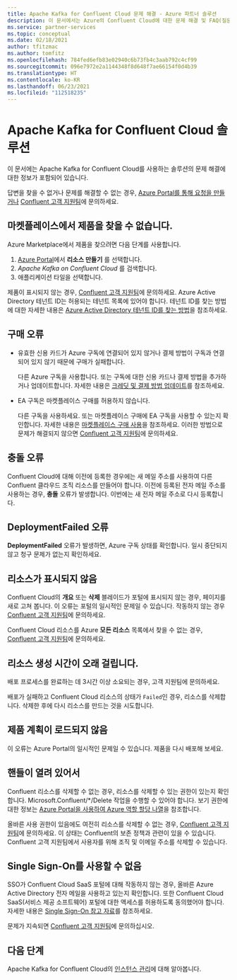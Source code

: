 ```yaml
---
title: Apache Kafka for Confluent Cloud 문제 해결 - Azure 파트너 솔루션
description: 이 문서에서는 Azure의 Confluent Cloud에 대한 문제 해결 및 FAQ(질문과 대답)에 대한 정보를 제공합니다.
ms.service: partner-services
ms.topic: conceptual
ms.date: 02/18/2021
author: tfitzmac
ms.author: tomfitz
ms.openlocfilehash: 784fed6efb83e02940c6b73fb4c3aab792c4cf99
ms.sourcegitcommit: 096e7972e2a1144348f8d648f7ae66154f0d4b39
ms.translationtype: HT
ms.contentlocale: ko-KR
ms.lasthandoff: 06/23/2021
ms.locfileid: "112518235"
---
```

# <a name="troubleshooting-apache-kafka-for-confluent-cloud-solutions"></a>Apache Kafka for Confluent Cloud 솔루션

이 문서에는 Apache Kafka for Confluent Cloud를 사용하는 솔루션의 문제 해결에 대한 정보가 포함되어 있습니다.

답변을 찾을 수 없거나 문제를 해결할 수 없는 경우, [Azure Portal를 통해 요청을 만들거나](get-support.md) [Confluent 고객 지원팀](https://support.confluent.io)에 문의하세요.

## <a name="cant-find-offer-in-the-marketplace"></a>마켓플레이스에서 제품을 찾을 수 없습니다.

Azure Marketplace에서 제품을 찾으려면 다음 단계를 사용합니다.

1. [Azure Portal](https://portal.azure.com)에서 **리소스 만들기** 를 선택합니다.
1. _Apache Kafka on Confluent Cloud_ 를 검색합니다.
1. 애플리케이션 타일을 선택합니다.

제품이 표시되지 않는 경우, [Confluent 고객 지원팀](https://support.confluent.io)에 문의하세요. Azure Active Directory 테넌트 ID는 허용되는 테넌트 목록에 있어야 합니다. 테넌트 ID를 찾는 방법에 대한 자세한 내용은 [Azure Active Directory 테넌트 ID를 찾는 방법](../../active-directory/fundamentals/active-directory-how-to-find-tenant.md)을 참조하세요.

## <a name="purchase-errors"></a>구매 오류

* 유효한 신용 카드가 Azure 구독에 연결되어 있지 않거나 결제 방법이 구독과 연결되어 있지 않기 때문에 구매가 실패합니다.

  다른 Azure 구독을 사용합니다. 또는 구독에 대한 신용 카드나 결제 방법을 추가하거나 업데이트합니다. 자세한 내용은 [크레딧 및 결제 방법 업데이트](../../cost-management-billing/manage/change-credit-card.md)를 참조하세요.

* EA 구독은 마켓플레이스 구매를 허용하지 않습니다.

  다른 구독을 사용하세요. 또는 마켓플레이스 구매에 EA 구독을 사용할 수 있는지 확인합니다. 자세한 내용은 [마켓플레이스 구매 사용](../../cost-management-billing/manage/ea-azure-marketplace.md#enabling-azure-marketplace-purchases)을 참조하세요. 이러한 방법으로 문제가 해결되지 않으면 [Confluent 고객 지원팀](https://support.confluent.io)에 문의하세요.

## <a name="conflict-error"></a>충돌 오류

Confluent Cloud에 대해 이전에 등록한 경우에는 새 메일 주소를 사용하여 다른 Confluent 클라우드 조직 리소스를 만들어야 합니다. 이전에 등록된 전자 메일 주소를 사용하는 경우, **충돌** 오류가 발생합니다. 이번에는 새 전자 메일 주소로 다시 등록합니다.

## <a name="deploymentfailed-error"></a>DeploymentFailed 오류

**DeploymentFailed** 오류가 발생하면, Azure 구독 상태를 확인합니다. 일시 중단되지 않고 청구 문제가 없는지 확인하세요.

## <a name="resource-isnt-displayed"></a>리소스가 표시되지 않음

Confluent Cloud의 **개요** 또는 **삭제** 블레이드가 포털에 표시되지 않는 경우, 페이지를 새로 고쳐 봅니다. 이 오류는 포털의 일시적인 문제일 수 있습니다. 작동하지 않는 경우 [Confluent 고객 지원팀](https://support.confluent.io)에 문의하세요.

Confluent Cloud 리소스를 Azure **모든 리소스** 목록에서 찾을 수 없는 경우, [Confluent 고객 지원팀](https://support.confluent.io)에 문의하세요.

## <a name="resource-creation-takes-long-time"></a>리소스 생성 시간이 오래 걸립니다.

배포 프로세스를 완료하는 데 3시간 이상 소요되는 경우, 고객 지원팀에 문의하세요.

배포가 실패하고 Confluent Cloud 리소스의 상태가 `Failed`인 경우, 리소스를 삭제합니다. 삭제한 후에 다시 리소스를 만드는 것을 시도합니다.

## <a name="offer-plan-doesnt-load"></a>제품 계획이 로드되지 않음

이 오류는 Azure Portal의 일시적인 문제일 수 있습니다. 제품을 다시 배포해 보세요.

## <a name="unable-to-delete"></a>핸들이 열려 있어서

Confluent 리소스를 삭제할 수 없는 경우, 리소스를 삭제할 수 있는 권한이 있는지 확인합니다. Microsoft.Confluent/*/Delete 작업을 수행할 수 있어야 합니다. 보기 권한에 대한 정보는 [Azure Portal을 사용하여 Azure 역할 할당 나열](../../role-based-access-control/role-assignments-list-portal.md)을 참조합니다.

올바른 사용 권한이 있음에도 여전히 리소스를 삭제할 수 없는 경우, [Confluent 고객 지원팀](https://support.confluent.io)에 문의하세요. 이 상태는 Confluent의 보존 정책과 관련이 있을 수 있습니다. Confluent 고객 지원팀에서 사용자를 위해 조직 및 이메일 주소를 삭제할 수 있습니다.

## <a name="unable-to-use-single-sign-on"></a>Single Sign-On를 사용할 수 없음

SSO가 Confluent Cloud SaaS 포털에 대해 작동하지 않는 경우, 올바른 Azure Active Directory 전자 메일을 사용하고 있는지 확인합니다. 또한 Confluent Cloud SaaS(서비스 제공 소프트웨어) 포털에 대한 액세스를 허용하도록 동의했어야 합니다. 자세한 내용은 [Single Sign-On 참고 자료](manage.md#single-sign-on)를 참조하세요.

문제가 지속되면 [Confluent 고객 지원팀](https://support.confluent.io)에 문의하십시오.

## <a name="next-steps"></a>다음 단계

Apache Kafka for Confluent Cloud의 [인스턴스 관리](manage.md)에 대해 알아봅니다.
